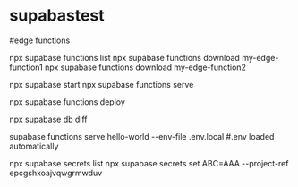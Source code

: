 # supabastest

#edge functions

npx supabase functions list
npx supabase functions download my-edge-function1
npx supabase functions download my-edge-function2


npx supabase start
npx supabase functions serve

npx supabase functions deploy







npx supabase db diff




supabase functions serve hello-world --env-file .env.local
#.env loaded automatically







npx supabase secrets list
npx supabase secrets set ABC=AAA  --project-ref epcgshxoajvqwgrmwduv
